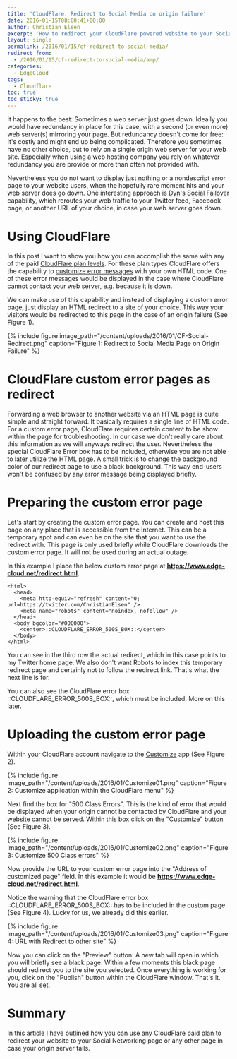 ```yaml
---
title: 'CloudFlare: Redirect to Social Media on origin failure'
date: 2016-01-15T08:00:41+00:00
author: Christian Elsen
excerpt: 'How to redirect your CloudFlare powered website to your Social Media site, when the origin has failed. '
layout: single
permalink: /2016/01/15/cf-redirect-to-social-media/
redirect_from:
  - /2016/01/15/cf-redirect-to-social-media/amp/
categories:
  - EdgeCloud
tags:
  - Cloudflare
toc: true
toc_sticky: true
---
```

It happens to the best: Sometimes a web server just goes down. Ideally you would have redundancy in place for this case, with a second (or even more) web server(s) mirroring your page. But redundancy doesn't come for free: It's costly and might end up being complicated. Therefore you sometimes have no other choice, but to rely on a single origin web server for your web site. Especially when using a web hosting company you rely on whatever redundancy you are provide or more than often not provided with.

Nevertheless you do not want to display just nothing or a nondescript error page to your website users, when the hopefully rare moment hits and your web server does go down. One interesting approach is [Dyn's Social Failover](https://help.dyn.com/) capability, which reroutes your web traffic to your Twitter feed, Facebook page, or another URL of your choice, in case your web server goes down.

# Using CloudFlare

In this post I want to show you how you can accomplish the same with any of the paid [CloudFlare plan levels](https://www.cloudflare.com/plans/). For these plan types CloudFlare offers the capability to [customize error messages](https://support.cloudflare.com/hc/en-us/articles/200172706-How-do-I-customize-CloudFlare-error-pages-) with your own HTML code. One of these error messages would be displayed in the case where CloudFlare cannot contact your web server, e.g. because it is down.

We can make use of this capability and instead of displaying a custom error page, just display an HTML redirect to a site of your choice. This way your visitors would be redirected to this page in the case of an origin failure (See Figure 1).

{% include figure image_path="/content/uploads/2016/01/CF-Social-Redirect.png" caption="Figure 1: Redirect to Social Media Page on Origin Failure" %}

# CloudFlare custom error pages as redirect

Forwarding a web browser to another website via an HTML page is quite simple and straight forward. It basically requires a single line of HTML code. For a custom error page, CloudFlare requires certain content to be show within the page for troubleshooting. In our case we don't really care about this information as we will anyways redirect the user. Nevertheless the special CloudFlare Error box has to be included, otherwise you are not able to later utilize the HTML page. A small trick is to change the background color of our redirect page to use a black background. This way end-users won't be confused by any error message being displayed briefly.

# Preparing the custom error page

Let's start by creating the custom error page. You can create and host this page on any place that is accessible from the Internet. This can be a temporary spot and can even be on the site that you want to use the redirect with. This page is only used briefly while CloudFlare downloads the custom error page. It will not be used during an actual outage.

In this example I place the below custom error page at **https://www.edge-cloud.net/redirect.html**.

    <html>
      <head>
        <meta http-equiv="refresh" content="0; url=https://twitter.com/ChristianElsen" />
        <meta name="robots" content="noindex, nofollow" />
      </head>
      <body bgcolor="#000000">
        <center>::CLOUDFLARE_ERROR_500S_BOX::</center>
      </body>
    </html>

You can see in the third row the actual redirect, which in this case points to my Twitter home page. We also don't want Robots to index this temporary redirect page and certainly not to follow the redirect link. That's what the next line is for.

You can also see the CloudFlare error box ::CLOUDFLARE\_ERROR\_500S_BOX::, which must be included. More on this later.

# Uploading the custom error page

Within your CloudFlare account navigate to the [Customize](https://www.cloudflare.com/a/customization) app (See Figure 2).

{% include figure image_path="/content/uploads/2016/01/Customize01.png" caption="Figure 2: Customize application within the CloudFlare menu" %}

Next find the box for "500 Class Errors". This is the kind of error that would be displayed when your origin cannot be contacted by CloudFlare and your website cannot be served. Within this box click on the "Customize" button (See Figure 3).

{% include figure image_path="/content/uploads/2016/01/Customize02.png" caption="Figure 3: Customize 500 Class errors" %}

Now provide the URL to your custom error page into the "Address of customized page" field. In this example it would be **https://www.edge-cloud.net/redirect.html**.

Notice the warning that the CloudFlare error box ::CLOUDFLARE\_ERROR\_500S_BOX:: has to be included in the custom page (See Figure 4). Lucky for us, we already did this earlier.

{% include figure image_path="/content/uploads/2016/01/Customize03.png" caption="Figure 4: URL with Redirect to other site" %}

Now you can click on the "Preview" button: A new tab will open in which you will briefly see a black page. Within a few moments this black page should redirect you to the site you selected. Once everything is working for you, click on the "Publish" button within the CloudFlare window. That's it. You are all set.

# Summary

In this article I have outlined how you can use any CloudFlare paid plan to redirect your website to your Social Networking page or any other page in case your origin server fails.
